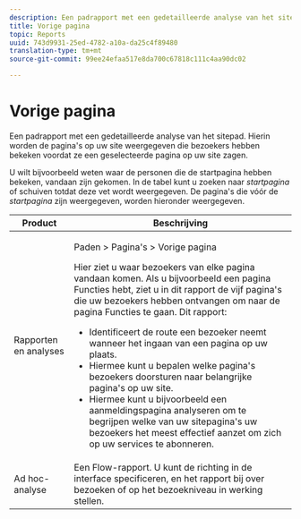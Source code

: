 ```yaml
---
description: Een padrapport met een gedetailleerde analyse van het sitepad. Hierin worden de pagina's op uw site weergegeven die bezoekers hebben bekeken voordat ze een geselecteerde pagina op uw site zagen.
title: Vorige pagina
topic: Reports
uuid: 743d9931-25ed-4782-a10a-da25c4f89480
translation-type: tm+mt
source-git-commit: 99ee24efaa517e8da700c67818c111c4aa90dc02

---
```



# Vorige pagina

Een padrapport met een gedetailleerde analyse van het sitepad. Hierin worden de pagina&#39;s op uw site weergegeven die bezoekers hebben bekeken voordat ze een geselecteerde pagina op uw site zagen.

U wilt bijvoorbeeld weten waar de personen die de startpagina hebben bekeken, vandaan zijn gekomen. In de tabel kunt u zoeken naar *startpagina* of schuiven totdat deze vet wordt weergegeven. De pagina&#39;s die vóór de *startpagina* zijn weergegeven, worden hieronder weergegeven.

<table id="table_25A2182ACEC94E2190F21B82249577E8"> 
 <thead> 
  <tr> 
   <th colname="col1" class="entry"> Product </th> 
   <th colname="col2" class="entry"> Beschrijving </th> 
  </tr> 
 </thead>
 <tbody> 
  <tr> 
   <td colname="col1"> Rapporten en analyses </td> 
   <td colname="col2"> <p> <span class="uicontrol"> Paden</span> &gt; <span class="uicontrol"> Pagina's</span> &gt; <span class="uicontrol"> Vorige pagina</span> </p> <p>Hier ziet u waar bezoekers van elke pagina vandaan komen. Als u bijvoorbeeld een pagina Functies hebt, ziet u in dit rapport de vijf pagina's die uw bezoekers hebben ontvangen om naar de pagina Functies te gaan. Dit rapport: </p> 
    <ul id="ul_940C3FBD466A49CFB0AC56C170997031"> 
     <li id="li_3C27174CC49D4BF7A76227BE1CD44CCC">Identificeert de route een bezoeker neemt wanneer het ingaan van een pagina op uw plaats. </li> 
     <li id="li_C2C472CC765C48F8AD97CAE588D8F009">Hiermee kunt u bepalen welke pagina's bezoekers doorsturen naar belangrijke pagina's op uw site. </li> 
     <li id="li_9BB7E05FF12A4E43A26ABC379DF5061C">Hiermee kunt u bijvoorbeeld een aanmeldingspagina analyseren om te begrijpen welke van uw sitepagina's uw bezoekers het meest effectief aanzet om zich op uw services te abonneren. </li> 
    </ul> </td> 
  </tr> 
  <tr> 
   <td colname="col1"> Ad hoc-analyse </td> 
   <td colname="col2"> Een Flow-rapport. U kunt de richting in de interface specificeren, en het rapport bij over bezoeken of op het bezoekniveau in werking stellen. </td> 
  </tr> 
 </tbody> 
</table>

